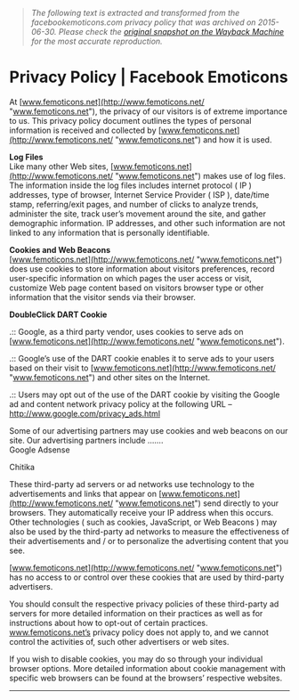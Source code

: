 > *The following text is extracted and transformed from the facebookemoticons.com privacy policy that was archived on 2015-06-30. Please check the [original snapshot on the Wayback Machine](https://web.archive.org/web/20150630041227id_/http%3A//femoticons.net/privacy-policy) for the most accurate reproduction.*

# Privacy Policy | Facebook Emoticons

At [www.femoticons.net](http://www.femoticons.net/ "www.femoticons.net"), the privacy of our visitors is of extreme importance to us. This privacy policy document outlines the types of personal information is received and collected by [www.femoticons.net](http://www.femoticons.net/ "www.femoticons.net") and how it is used. 

**Log Files**  
Like many other Web sites, [www.femoticons.net](http://www.femoticons.net/ "www.femoticons.net") makes use of log files. The information inside the log files includes internet protocol ( IP ) addresses, type of browser, Internet Service Provider ( ISP ), date/time stamp, referring/exit pages, and number of clicks to analyze trends, administer the site, track user’s movement around the site, and gather demographic information. IP addresses, and other such information are not linked to any information that is personally identifiable. 

**Cookies and Web Beacons**  
[www.femoticons.net](http://www.femoticons.net/ "www.femoticons.net") does use cookies to store information about visitors preferences, record user-specific information on which pages the user access or visit, customize Web page content based on visitors browser type or other information that the visitor sends via their browser. 

**DoubleClick DART Cookie**  


.:: Google, as a third party vendor, uses cookies to serve ads on [www.femoticons.net](http://www.femoticons.net/ "www.femoticons.net").

.:: Google’s use of the DART cookie enables it to serve ads to your users based on their visit to [www.femoticons.net](http://www.femoticons.net/ "www.femoticons.net") and other sites on the Internet. 

.:: Users may opt out of the use of the DART cookie by visiting the Google ad and content network privacy policy at the following URL – <http://www.google.com/privacy_ads.html>

Some of our advertising partners may use cookies and web beacons on our site. Our advertising partners include …….   
Google Adsense

Chitika

These third-party ad servers or ad networks use technology to the advertisements and links that appear on [www.femoticons.net](http://www.femoticons.net/ "www.femoticons.net") send directly to your browsers. They automatically receive your IP address when this occurs. Other technologies ( such as cookies, JavaScript, or Web Beacons ) may also be used by the third-party ad networks to measure the effectiveness of their advertisements and / or to personalize the advertising content that you see. 

[www.femoticons.net](http://www.femoticons.net/ "www.femoticons.net") has no access to or control over these cookies that are used by third-party advertisers. 

You should consult the respective privacy policies of these third-party ad servers for more detailed information on their practices as well as for instructions about how to opt-out of certain practices. www.femoticons.net’s privacy policy does not apply to, and we cannot control the activities of, such other advertisers or web sites. 

If you wish to disable cookies, you may do so through your individual browser options. More detailed information about cookie management with specific web browsers can be found at the browsers’ respective websites. 

  *   *   *   *   *   * 


